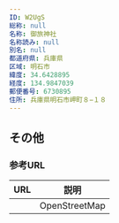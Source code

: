 ```yaml
---
ID: W2UgS
総称: null
名称: 御旅神社
名称読み: null
別名: null
都道府県: 兵庫県
区域: 明石市
緯度: 34.6428895
経度: 134.9847039
郵便番号: 6730895
住所: 兵庫県明石市岬町８−１８
---
```


## その他

### 参考URL

| URL | 説明          |
| --- | ------------- |
|     | OpenStreetMap |
